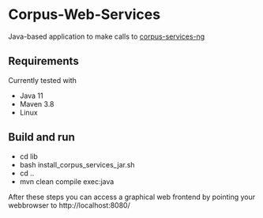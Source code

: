 # Corpus-Web-Services

Java-based application to make calls to [corpus-services-ng](https://github.com/daherb/corpus-services-ng)

## Requirements 

Currently tested with
- Java 11
- Maven 3.8
- Linux

## Build and run
- cd lib
- bash install_corpus_services_jar.sh
- cd ..
- mvn clean compile exec:java

After these steps you can access a graphical web frontend by pointing your
webbrowser to http://localhost:8080/